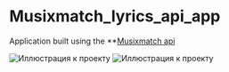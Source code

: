 # Musixmatch_lyrics_api_app
Application built using the **[Musixmatch api](https://developer.musixmatch.com)

![Иллюстрация к проекту](https://drive.google.com/uc?export=download&id=0B0YnaV77PE5TMXA5em9SM2dTVXc) 
![Иллюстрация к проекту](https://drive.google.com/uc?export=download&id=0B0YnaV77PE5TM2dOVUd2QjBoVXM)
